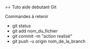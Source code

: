 == Tuto aide debutant Git

Commandes à retenir

* git status
* git add nom_du_fichier
* git commit -m "action realisé"
* git push -u origin nom_de_la_branch